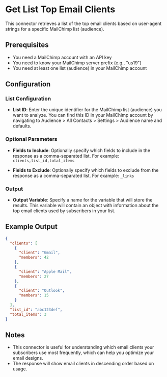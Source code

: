 # Get List Top Email Clients

This connector retrieves a list of the top email clients based on user-agent strings for a specific MailChimp list (audience).

## Prerequisites

- You need a MailChimp account with an API key
- You need to know your MailChimp server prefix (e.g., "us19")
- You need at least one list (audience) in your MailChimp account

## Configuration

### List Configuration

- **List ID**: Enter the unique identifier for the MailChimp list (audience) you want to analyze. You can find this ID in your MailChimp account by navigating to Audience > All Contacts > Settings > Audience name and defaults.

### Optional Parameters

- **Fields to Include**: Optionally specify which fields to include in the response as a comma-separated list. For example: `clients,list_id,total_items`

- **Fields to Exclude**: Optionally specify which fields to exclude from the response as a comma-separated list. For example: `_links`

### Output

- **Output Variable**: Specify a name for the variable that will store the results. This variable will contain an object with information about the top email clients used by subscribers in your list.

## Example Output

```json
{
  "clients": [
    {
      "client": "Gmail",
      "members": 42
    },
    {
      "client": "Apple Mail",
      "members": 27
    },
    {
      "client": "Outlook",
      "members": 15
    }
  ],
  "list_id": "abc123def",
  "total_items": 3
}
```

## Notes

- This connector is useful for understanding which email clients your subscribers use most frequently, which can help you optimize your email designs.
- The response will show email clients in descending order based on usage.